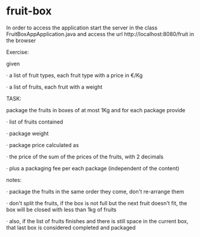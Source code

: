# fruit-box
In order to access the application start the server in the class FruitBoxAppApplication.java and access the url http://localhost:8080/fruit in the browser

Exercise:

given

·       a list of fruit types, each fruit type with a price in €/Kg

·       a list of fruits, each fruit with a weight

TASK:

package the fruits in boxes of at most 1Kg
and for each package provide

·       list of fruits contained

·       package weight

·       package price calculated as

·       the price of the sum of the prices of the fruits, with 2 decimals

·       plus a packaging fee per each package (independent of the content)

notes:

·       package the fruits in the same order they come, don't re-arrange them

·       don't split the fruits, if the box is not full but the next fruit doesn't fit, the box will be closed with less than 1kg of fruits

·       also, if the list of fruits finishes and there is still space in the current box, that last box is considered completed and packaged
